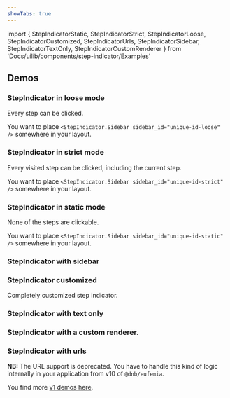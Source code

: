 ```yaml
---
showTabs: true
---
```


import {
StepIndicatorStatic,
StepIndicatorStrict,
StepIndicatorLoose,
StepIndicatorCustomized,
StepIndicatorUrls,
StepIndicatorSidebar,
StepIndicatorTextOnly,
StepIndicatorCustomRenderer
} from 'Docs/uilib/components/step-indicator/Examples'

## Demos

### StepIndicator in loose mode

Every step can be clicked.

You want to place `<StepIndicator.Sidebar sidebar_id="unique-id-loose" />` somewhere in your layout.

<StepIndicatorLoose />

### StepIndicator in strict mode

Every visited step can be clicked, including the current step.

You want to place `<StepIndicator.Sidebar sidebar_id="unique-id-strict" />` somewhere in your layout.

<StepIndicatorStrict />

### StepIndicator in static mode

None of the steps are clickable.

You want to place `<StepIndicator.Sidebar sidebar_id="unique-id-static" />` somewhere in your layout.

<StepIndicatorStatic />

### StepIndicator with sidebar

<StepIndicatorSidebar />

### StepIndicator customized

Completely customized step indicator.

<StepIndicatorCustomized />

### StepIndicator with text only

<StepIndicatorTextOnly />

### StepIndicator with a custom renderer.

<StepIndicatorCustomRenderer />

### StepIndicator with urls

**NB:** The URL support is deprecated. You have to handle this kind of logic internally in your application from v10 of `@dnb/eufemia`.

You find more [v1 demos here](/uilib/components/step-indicator/demos-v1).

<StepIndicatorUrls />
